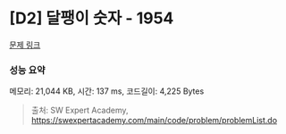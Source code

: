 # [D2] 달팽이 숫자 - 1954 

[문제 링크](https://swexpertacademy.com/main/code/problem/problemDetail.do?contestProbId=AV5PobmqAPoDFAUq) 

### 성능 요약

메모리: 21,044 KB, 시간: 137 ms, 코드길이: 4,225 Bytes



> 출처: SW Expert Academy, https://swexpertacademy.com/main/code/problem/problemList.do